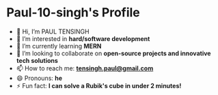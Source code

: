 # Paul-10-singh's Profile

- 👋 Hi, I’m PAUL TENSINGH 
- 👀 I’m interested in **hard/software development**
- 🌱 I’m currently learning **MERN**
- 💞️ I’m looking to collaborate on **open-source projects and innovative tech solutions**
- 📫 How to reach me: **tensingh.paul@gmail.com**
- 😄 Pronouns: **he**
- ⚡ Fun fact: **I can solve a Rubik's cube in under 2 minutes!**
